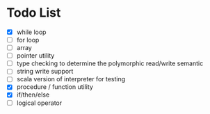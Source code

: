 # Todo List

- [x] while loop
- [ ] for loop
- [ ] array
- [ ] pointer utility
- [ ] type checking to determine the polymorphic read/write semantic
- [ ] string write support
- [ ] scala version of interpreter for testing
- [x] procedure / function utility
- [x] if/then/else
- [ ] logical operator 
